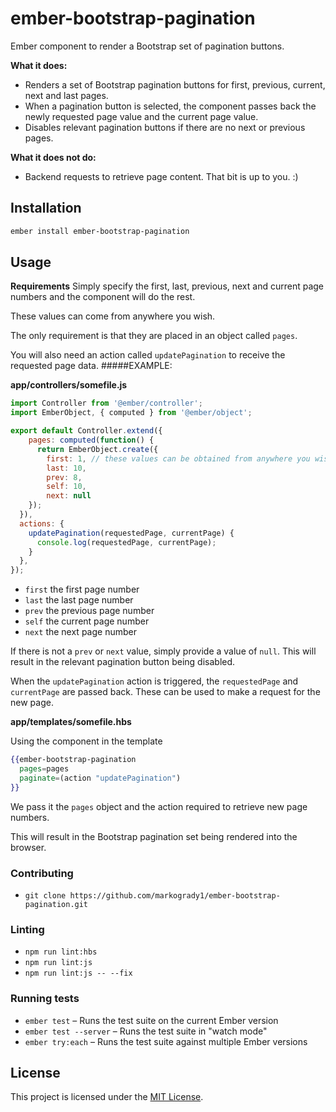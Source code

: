 ember-bootstrap-pagination
==============================================================================

Ember component to render a Bootstrap set of pagination buttons.

**What it does:**

* Renders a set of Bootstrap pagination buttons for first, previous, current, next and last pages.
* When a pagination button is selected, the component passes back the newly requested page value and the current page value.
* Disables relevant pagination buttons if there are no next or previous pages.

**What it does not do:**

* Backend requests to retrieve page content. That bit is up to you. :)

Installation
------------------------------------------------------------------------------

```bash
ember install ember-bootstrap-pagination
```

Usage
------------------------------------------------------------------------------

**Requirements**
Simply specify the first, last, previous, next and current page numbers and the component will do the rest.

These values can come from anywhere you wish.

The only requirement is that they are placed in an object called `pages`.

You will also need an action called `updatePagination` to receive the requested page data.
#####EXAMPLE:

**app/controllers/somefile.js**

```javascript
import Controller from '@ember/controller';
import EmberObject, { computed } from '@ember/object';

export default Controller.extend({
    pages: computed(function() {
      return EmberObject.create({
        first: 1, // these values can be obtained from anywhere you wish
        last: 10,
        prev: 8,
        self: 10,
        next: null
    });
  }),
  actions: {
    updatePagination(requestedPage, currentPage) {
      console.log(requestedPage, currentPage);
    }
  },
});

```

* `first` the first page number
* `last` the last page number
* `prev` the previous page number
* `self` the current page number
* `next` the next page number

If there is not a `prev` or `next` value, simply provide a value of `null`. This will result in the relevant pagination button being disabled.

When the `updatePagination` action is triggered, the `requestedPage` and `currentPage` are passed back. These can be used to make a request for the new page.

**app/templates/somefile.hbs**

Using the component in the template

```hbs
{{ember-bootstrap-pagination
  pages=pages
  paginate=(action "updatePagination")
}}
```
We pass it the `pages` object and the action required to retrieve new page numbers.

This will result in the Bootstrap pagination set being rendered into the browser.

### Contributing

* `git clone https://github.com/markogrady1/ember-bootstrap-pagination.git`


### Linting

* `npm run lint:hbs`
* `npm run lint:js`
* `npm run lint:js -- --fix`

### Running tests

* `ember test` – Runs the test suite on the current Ember version
* `ember test --server` – Runs the test suite in "watch mode"
* `ember try:each` – Runs the test suite against multiple Ember versions

License
------------------------------------------------------------------------------

This project is licensed under the [MIT License](LICENSE.md).
